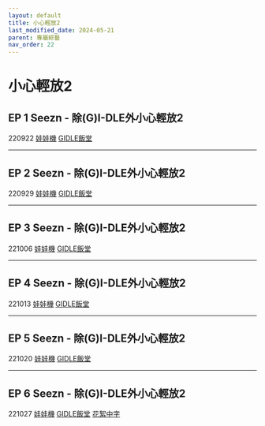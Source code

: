 ```yaml
---
layout: default
title: 小心輕放2
last_modified_date: 2024-05-21
parent: 專屬綜藝
nav_order: 22
---
```


# 小心輕放2

## EP 1 Seezn - 除(G)I-DLE外小心輕放2

220922 [娃娃機](https://www.bilibili.com/video/BV1te411K7pA) [GIDLE飯堂](https://www.bilibili.com/video/BV1kW4y1v7xp)

---

## EP 2 Seezn - 除(G)I-DLE外小心輕放2

220929 [娃娃機](https://www.bilibili.com/video/BV19e4y1B7u1) [GIDLE飯堂](https://www.bilibili.com/video/BV1a24y1R7Tc)

---

## EP 3 Seezn - 除(G)I-DLE外小心輕放2

221006 [娃娃機](https://www.bilibili.com/video/BV1bR4y1R7Gb) [GIDLE飯堂](https://www.bilibili.com/video/BV1he411j7No)

---

## EP 4 Seezn - 除(G)I-DLE外小心輕放2

221013 [娃娃機](https://www.bilibili.com/video/BV1fW4y1J7YU) [GIDLE飯堂](https://www.bilibili.com/video/BV1bV4y1V7VJ)

---

## EP 5 Seezn - 除(G)I-DLE外小心輕放2

221020 [娃娃機](https://www.bilibili.com/video/BV1Sg41187F3) [GIDLE飯堂](https://www.bilibili.com/video/BV1uG411L7y5)

---

## EP 6 Seezn - 除(G)I-DLE外小心輕放2

221027 [娃娃機](https://www.bilibili.com/video/BV1Ed4y1k7SW) [GIDLE飯堂](https://www.bilibili.com/video/BV1We4y147og) [花絮中字](https://www.bilibili.com/video/BV15t4y1N7tn)
